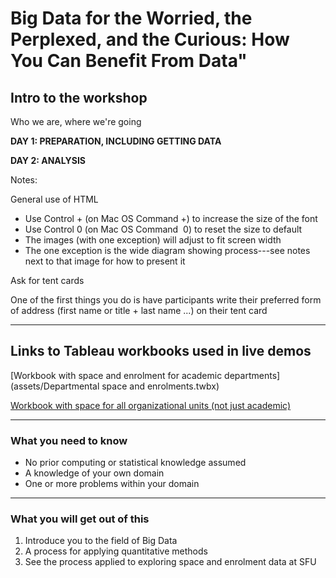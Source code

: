 # Big Data for the Worried, the Perplexed, and the Curious: How You Can Benefit From Data"

## Intro to the workshop

Who we are, where we're going

**DAY 1: PREPARATION, INCLUDING GETTING DATA**

**DAY 2: ANALYSIS**

Notes:

General use of HTML

* Use Control&nbsp;+ (on Mac&nbsp;OS Command&nbsp;+) to increase the size of the font
* Use Control&nbsp;0 (on Mac&nbsp;OS Command &nbsp;0) to reset the size to default
* The images (with one exception) will adjust to fit screen width
* The one exception is the wide diagram showing process---see notes
  next to that image for how to present it

Ask for tent cards

One of the first things you do is have participants write their
preferred form of address (first name or title + last name ...)
on their tent card

----

## Links to Tableau workbooks used in live demos

[Workbook with space and enrolment for academic departments](assets/Departmental space and enrolments.twbx)

[Workbook with space for all organizational units (not just academic)](assets/Space.twbx)

----

### What you need to know

* No prior computing or statistical knowledge assumed
* A knowledge of your own domain
* One or more problems within your domain

----

### What you will get out of this

1. Introduce you to the field of Big Data
2. A process for applying quantitative methods
3. See the process applied to exploring space and enrolment data at
  SFU
